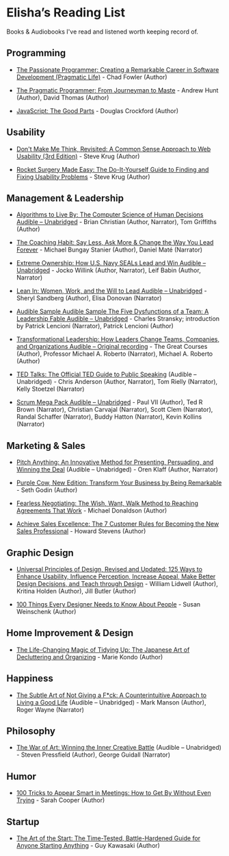 # Elisha’s Reading List

Books & Audiobooks I've read and listened worth keeping record of.

## Programming

+ [The Passionate Programmer: Creating a Remarkable Career in Software Development (Pragmatic Life)](http://amzn.to/2oBafiP) - Chad Fowler (Author)

+ [The Pragmatic Programmer: From Journeyman to Maste](http://amzn.to/2o1HNp5) - Andrew Hunt (Author), David Thomas (Author)

+ [JavaScript: The Good Parts](http://amzn.to/2nCM3rE) - Douglas Crockford  (Author)

## Usability

+ [Don't Make Me Think, Revisited: A Common Sense Approach to Web Usability (3rd Edition)](http://amzn.to/2oBrwIC) - Steve Krug (Author)

+ [Rocket Surgery Made Easy: The Do-It-Yourself Guide to Finding and Fixing Usability Problems](http://amzn.to/2nW4DfY) - Steve Krug (Author)


## Management & Leadership

+ [Algorithms to Live By: The Computer Science of Human Decisions Audible – Unabridged](http://amzn.to/2oBbUVx) - Brian Christian (Author, Narrator), Tom Griffiths (Author)


+ [The Coaching Habit: Say Less, Ask More & Change the Way You Lead Forever](http://amzn.to/2nIrfzH) - Michael Bungay Stanier (Author), Daniel Maté (Narrator)


+ [Extreme Ownership: How U.S. Navy SEALs Lead and Win Audible – Unabridged](http://amzn.to/2oGzFsq) - 
 Jocko Willink (Author, Narrator), Leif Babin (Author, Narrator)

+ [Lean In: Women, Work, and the Will to Lead Audible – Unabridged](http://amzn.to/2n9vubx) - Sheryl Sandberg (Author), Elisa Donovan (Narrator)

+ [Audible Sample Audible Sample The Five Dysfunctions of a Team: A Leadership Fable Audible – Unabridged](http://amzn.to/2o1ptfI) - Charles Stransky; introduction by Patrick Lencioni (Narrator), Patrick Lencioni (Author)

+ [Transformational Leadership: How Leaders Change Teams, Companies, and Organizations Audible – Original recording](http://amzn.to/2n9l4Zk) - The Great Courses (Author), Professor Michael A. Roberto (Narrator), Michael A. Roberto (Author)

+ [TED Talks: The Official TED Guide to Public Speaking](http://amzn.to/2n9yW5L) (Audible – Unabridged) - Chris Anderson (Author, Narrator), Tom Rielly (Narrator), Kelly Stoetzel (Narrator)

+ [Scrum Mega Pack Audible – Unabridged](http://amzn.to/2o89D3f) - Paul VII (Author), Ted R Brown (Narrator), Christian Carvajal (Narrator), Scott Clem (Narrator), Randal Schaffer (Narrator), Buddy Hatton (Narrator), Kevin Kollins (Narrator)

## Marketing & Sales

+ [Pitch Anything: An Innovative Method for Presenting, Persuading, and Winning the Deal](http://amzn.to/2oGRK9Q) (Audible – Unabridged) - Oren Klaff (Author, Narrator)

+ [Purple Cow, New Edition: Transform Your Business by Being Remarkable](http://amzn.to/2oB9CWs) - Seth Godin (Author)

+ [Fearless Negotiating: The Wish, Want, Walk Method to Reaching Agreements That Work](http://amzn.to/2oAo2X3) - Michael Donaldson (Author)

+ [Achieve Sales Excellence: The 7 Customer Rules for Becoming the New Sales Professional](http://amzn.to/2oBbf6d) - Howard Stevens (Author)

## Graphic Design

+ [Universal Principles of Design, Revised and Updated: 125 Ways to Enhance Usability, Influence Perception, Increase Appeal, Make Better Design Decisions, and Teach through Design](http://amzn.to/2oBaXwv) - William Lidwell (Author), Kritina Holden (Author), Jill Butler (Author)

+ [100 Things Every Designer Needs to Know About People](http://amzn.to/2n9rHuM) - Susan Weinschenk (Author)

## Home Improvement & Design

+ [The Life-Changing Magic of Tidying Up: The Japanese Art of Decluttering and Organizing](http://amzn.to/2o7UDT0) - Marie Kondo (Author)

## Happiness

+ [The Subtle Art of Not Giving a F*ck: A Counterintuitive Approach to Living a Good Life](http://amzn.to/2oB8PVx) (Audible – Unabridged) - Mark Manson (Author), Roger Wayne (Narrator)

## Philosophy

+ [The War of Art: Winning the Inner Creative Battle](http://amzn.to/2n9GLZo) (Audible – Unabridged) - Steven Pressfield (Author), George Guidall (Narrator)

## Humor

+ [100 Tricks to Appear Smart in Meetings: How to Get By Without Even Trying](http://amzn.to/2n9GAgw) - Sarah Cooper (Author)

## Startup

+ [The Art of the Start: The Time-Tested, Battle-Hardened Guide for Anyone Starting Anything](http://amzn.to/2oBbsX3) - Guy Kawasaki (Author)
